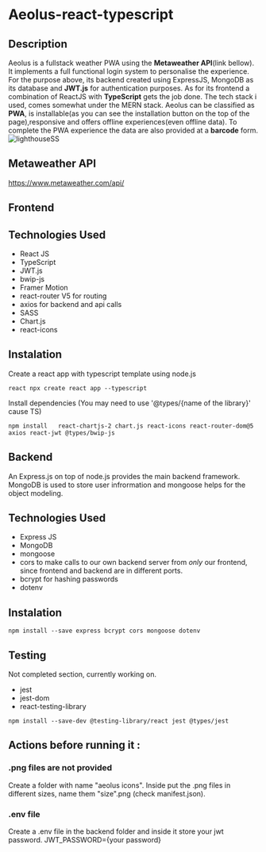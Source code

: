 # Aeolus-react-typescript

## Description<br>

Aeolus is a fullstack weather PWA using the **Metaweather API**(link bellow). It implements a full functional login system to personalise the experience. For the purpose above, its backend created using ExpressJS, MongoDB as its database and **JWT.js** for authentication purposes. As for its frontend a combination of ReactJS with **TypeScript** gets the job done. The tech stack i used, comes somewhat under the MERN stack. Aeolus can be classified as **PWA**, is installable(as you can see the installation button on the top of the page),responsive and offers offline experiences(even offline data). To complete the PWA experience the data are also provided at a **barcode** form.
![lighthouseSS](https://user-images.githubusercontent.com/25753991/162470257-4f96d26c-fc53-4e2a-858b-a90729ae3331.jpg)

## Metaweather API
https://www.metaweather.com/api/

## Frontend<br>

## Technologies Used<br>

* React JS
* TypeScript
* JWT.js 
* bwip-js
* Framer Motion
* react-router V5 for routing 
* axios for backend and api calls
* SASS
* Chart.js 
* react-icons

## Instalation<br>

Create a react app with typescript template using node.js

```
react npx create react app --typescript

```
Install dependencies
(You may need to use '@types/{name of the library}' cause TS)

```
npm install   react-chartjs-2 chart.js react-icons react-router-dom@5 axios react-jwt @types/bwip-js

```


## Backend<br>

An Express.js on top of node.js provides the main backend framework. MongoDB is used to store user infrormation and mongoose helps for the object modeling.

## Technologies Used<br>

* Express JS
* MongoDB
* mongoose
* cors to make calls to our own backend server from *only* our frontend, since frontend and backend are in different ports.
* bcrypt for hashing passwords
* dotenv

## Instalation<br>

```
npm install --save express bcrypt cors mongoose dotenv

```

## Testing<br>

Not completed section, currently working on.

* jest
* jest-dom
* react-testing-library


```
npm install --save-dev @testing-library/react jest @types/jest

```

## Actions before running it : <br>
### .png files are not provided<br>

Create a folder with name "aeolus icons". Inside put the .png files in different sizes, name them "size".png (check manifest.json). 

### .env file<br>

Create a .env file in the backend folder and inside it store your jwt password.
JWT_PASSWORD={your password}





